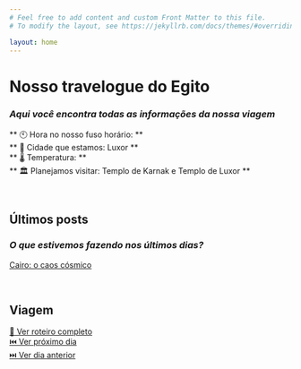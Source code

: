 ```yaml
---
# Feel free to add content and custom Front Matter to this file.
# To modify the layout, see https://jekyllrb.com/docs/themes/#overriding-theme-defaults

layout: home
---
```

# Nosso travelogue do Egito
### _Aqui você encontra todas as informações da nossa viagem_

** 🕙 Hora no nosso fuso horário: ** <br/>
** 📍 Cidade que estamos: Luxor ** <br/>
** 🌡️ Temperatura: ** <br/>
** 🏛️ Planejamos visitar: Templo de Karnak e Templo de Luxor ** <br/>

<br/>

## Últimos posts
### _O que estivemos fazendo nos últimos dias?_
[ Cairo: o caos cósmico ]()

<br/>

## Viagem
[ 📅 Ver roteiro completo]() <br/>
[ ⏮️ Ver próximo dia]() <br/>
[ ⏭️ Ver dia anterior]() <br/>